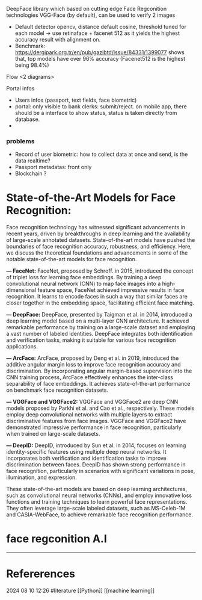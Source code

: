 
DeepFace library which based on cutting edge Face Regconition technologies VGG-Face (by default), can be used to verify 2 images   
- Default detector opencv, distance default cosine, threshold tuned for each model 
-> use retinaface + facenet 512 as it yields the highest accuracy result with alignment on. 
- Benchmark: https://dergipark.org.tr/en/pub/gazibtd/issue/84331/1399077 shows that, top models have over 96% accuracy (Facenet512 is the highest being 98.4%)

Flow
<2 diagrams> 

Portal infos
- Users infos (passport, text fields, face biometric)   
- portal: only visible to bank clerks: submit/reject. on mobile app, there should be a interface to show status, status is taken directly from database. 
- 

### problems 
- Record of user biometric: how to collect data at once and send, is the data realtime? 
- Passport metadatas: front only
- Blockchain ?  



# State-of-the-Art Models for Face Recognition:

Face recognition technology has witnessed significant advancements in recent years, driven by breakthroughs in deep learning and the availability of large-scale annotated datasets. State-of-the-art models have pushed the boundaries of face recognition accuracy, robustness, and efficiency. Here, we discuss the theoretical foundations and advancements in some of the notable state-of-the-art models for face recognition.

**— FaceNet:** FaceNet, proposed by Schroff. in 2015, introduced the concept of triplet loss for learning face embeddings. By training a deep convolutional neural network (CNN) to map face images into a high-dimensional feature space, FaceNet achieved impressive results in face recognition. It learns to encode faces in such a way that similar faces are closer together in the embedding space, facilitating efficient face matching.

**— DeepFace:** DeepFace, presented by Taigman et al. in 2014, introduced a deep learning model based on a multi-layer CNN architecture. It achieved remarkable performance by training on a large-scale dataset and employing a vast number of labeled identities. DeepFace integrates both identification and verification tasks, making it suitable for various face recognition applications.

**— ArcFace:** ArcFace, proposed by Deng et al. in 2019, introduced the additive angular margin loss to improve face recognition accuracy and discrimination. By incorporating angular margin-based supervision into the CNN training process, ArcFace effectively enhances the inter-class separability of face embeddings. It achieves state-of-the-art performance on benchmark face recognition datasets.

**— VGGFace and VGGFace2:** VGGFace and VGGFace2 are deep CNN models proposed by Parkhi et al. and Cao et al., respectively. These models employ deep convolutional networks with multiple layers to extract discriminative features from face images. VGGFace and VGGFace2 have demonstrated impressive performance in face recognition, particularly when trained on large-scale datasets.

**— DeepID:** DeepID, introduced by Sun et al. in 2014, focuses on learning identity-specific features using multiple deep neural networks. It incorporates both verification and identification tasks to improve discrimination between faces. DeepID has shown strong performance in face recognition, particularly in scenarios with significant variations in pose, illumination, and expression.

These state-of-the-art models are based on deep learning architectures, such as convolutional neural networks (CNNs), and employ innovative loss functions and training techniques to learn powerful face representations. They often leverage large-scale labeled datasets, such as MS-Celeb-1M and CASIA-WebFace, to achieve remarkable face recognition performance.









# face regconition A.I
--- 
# Refererences 




2024 08 10 12:26
#literature  [[Python]] [[machine learning]]  